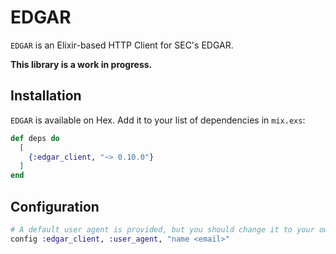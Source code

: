 # EDGAR

`EDGAR` is an Elixir-based HTTP Client for SEC's EDGAR.

**This library is a work in progress.**

## Installation

`EDGAR` is available on Hex. Add it to your list of dependencies in `mix.exs`:

```elixir
def deps do
  [
    {:edgar_client, "~> 0.10.0"}
  ]
end
```

## Configuration

```elixir
# A default user agent is provided, but you should change it to your own to prevent your requests from being blocked.
config :edgar_client, :user_agent, "name <email>"
```
